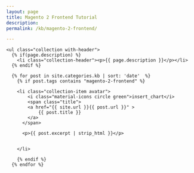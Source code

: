 ```yaml
---
layout: page
title: Magento 2 Frontend Tutorial
description: 
permalink: /kb/magento-2-frontend/

---
```






<div class="row">

	<ul class="collection with-header">
      {% if(page.description) %}
        <li class="collection-header"><p>{{ page.description }}</p></li>
      {% endif %}

      {% for post in site.categories.kb | sort: 'date'  %}
        {% if post.tags contains "magento-2-frontend" %}

        <li class="collection-item avatar">
        	<i class="material-icons circle green">insert_chart</i>
        	<span class="title">
          	<a href="{{ site.url }}{{ post.url }}" >
    	        {{ post.title }}
            </a>
          </span>

          <p>{{ post.excerpt | strip_html }}</p>

          
        </li>

        {% endif %}
      {% endfor %}

  </ul>


</div>
